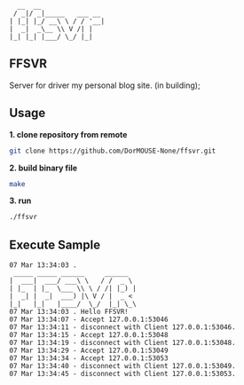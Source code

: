 ```
  __  __                
 / _|/ _|_____   ___ __ 
| |_| |_/ __\ \ / / '__|
|  _|  _\__ \\ V /| |   
|_| |_| |___/ \_/ |_|   
```

FFSVR
---

Server for driver my personal blog site. (in building);

## Usage

**1. clone repository from remote**
```sh
git clone https://github.com/DorMOUSE-None/ffsvr.git
```
**2. build binary file**
```sh
make
```

**3. run**
```sh
./ffsvr
```

## Execute Sample
```
07 Mar 13:34:03 .
 _____ _____ ______     ______
|  ___|  ___/ ___\ \   / /  _ \
| |_  | |_  \___ \\ \ / /| |_) |
|  _| |  _|  ___) |\ V / |  _ <
|_|   |_|   |____/  \_/  |_| \_\
07 Mar 13:34:03 . Hello FFSVR!
07 Mar 13:34:07 - Accept 127.0.0.1:53046
07 Mar 13:34:11 - disconnect with Client 127.0.0.1:53046.
07 Mar 13:34:15 - Accept 127.0.0.1:53048
07 Mar 13:34:19 - disconnect with Client 127.0.0.1:53048.
07 Mar 13:34:29 - Accept 127.0.0.1:53049
07 Mar 13:34:34 - Accept 127.0.0.1:53053
07 Mar 13:34:40 - disconnect with Client 127.0.0.1:53049.
07 Mar 13:34:45 - disconnect with Client 127.0.0.1:53053.
```

